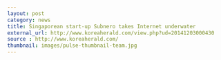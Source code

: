 ```yaml
---
layout: post
category: news
title: Singaporean start-up Subnero takes Internet underwater
external_url: http://www.koreaherald.com/view.php?ud=20141203000430
source : http://www.koreaherald.com/
thumbnail: images/pulse-thumbnail-team.jpg
---
```

